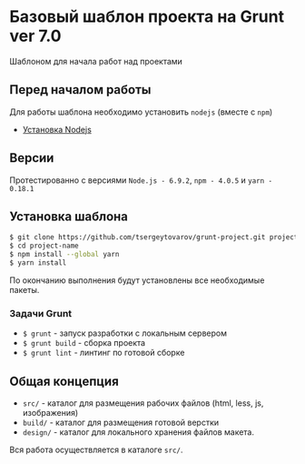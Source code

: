 # Базовый шаблон проекта на Grunt ver 7.0

Шаблоном для начала работ над проектами

## Перед началом работы

Для работы шаблона необходимо установить `nodejs` (вместе с `npm`)

- [Установка Nodejs](https://github.com/joyent/node/wiki/Installing-Node.js-via-package-manager "Installing Node.js via package manager")

## Версии

Протестированно с версиями `Node.js - 6.9.2`, `npm - 4.0.5` и `yarn - 0.18.1`


## Установка шаблона

``` sh
$ git clone https://github.com/tsergeytovarov/grunt-project.git project-name
$ cd project-name
$ npm install --global yarn
$ yarn install
```

По окончанию выполнения будут установлены все необходимые пакеты.


### Задачи Grunt

 - `$ grunt` - запуск разработки с локальным сервером
 - `$ grunt build` - сборка проекта
 - `$ grunt lint` - линтинг по готовой сборке


## Общая концепция

- `src/` - каталог для размещения рабочих файлов (html, less, js, изображения)
- `build/` - каталог для размещения готовой верстки
- `design/` - каталог для локального хранения файлов макета.

Вся работа осуществляется в каталоге `src/`.
